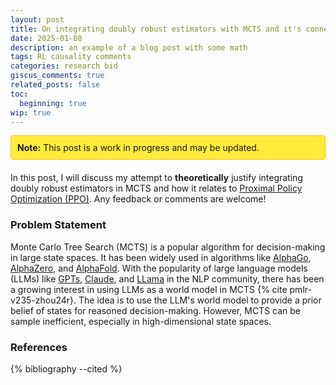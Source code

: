 ```yaml
---
layout: post
title: On integrating doubly robust estimators with MCTS and it's connection with PPO
date: 2025-01-08
description: an example of a blog post with some math
tags: RL causality comments
categories: research bid
giscus_comments: true
related_posts: false
toc:
  beginning: true
wip: true
---
```

<div style="background-color: #ffeb3b; padding: 10px; margin-bottom: 20px; border: 1px solid #ffc107; border-radius: 4px;">
  <strong>Note:</strong> This post is a work in progress and may be updated.
</div>

In this post, I will discuss my attempt to **theoretically** justify integrating doubly robust estimators in MCTS and 
how it relates to [Proximal Policy Optimization (PPO)](https://arxiv.org/abs/1707.06347). Any feedback or comments are welcome!

### Problem Statement 
Monte Carlo Tree Search (MCTS) is a popular algorithm for decision-making in large state spaces. It has been widely 
used in algorithms like [AlphaGo](https://deepmind.google/research/breakthroughs/alphago/), [AlphaZero](https://deepmind.google/discover/blog/alphazero-shedding-new-light-on-chess-shogi-and-go/),
and [AlphaFold](https://deepmind.google/technologies/alphafold/). With the popularity of large language models (LLMs) 
like [GPTs](https://openai.com/index/introducing-chatgpt-pro/), [Claude](https://claude.ai/new), and [LLama](https://www.llama.com/) in the NLP community, 
there has been a growing interest in using LLMs as a world model in MCTS {% cite pmlr-v235-zhou24r}. 
The idea is to use the LLM's world model to provide a prior belief of states for reasoned decision-making.
However, MCTS can be sample inefficient, especially in high-dimensional state spaces.


### References
{% bibliography --cited %}